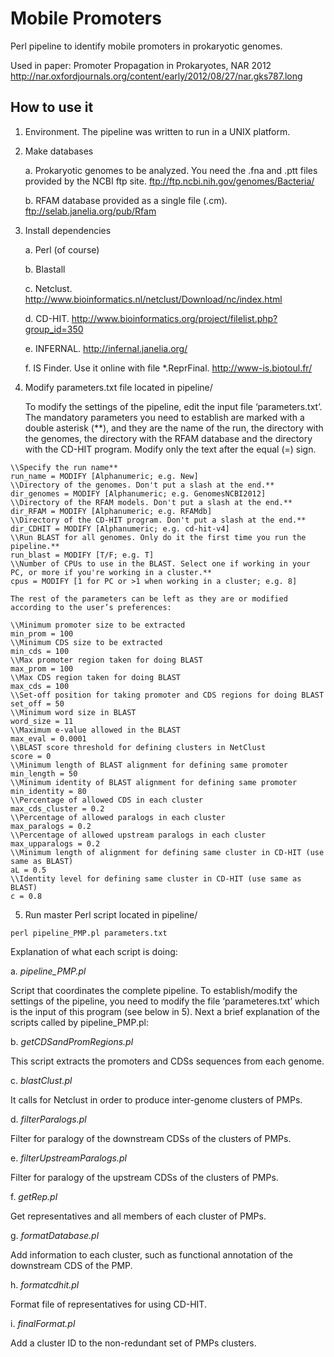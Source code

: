 # Mobile Promoters
Perl pipeline to identify mobile promoters in prokaryotic genomes. 

Used in paper: Promoter Propagation in Prokaryotes, NAR 2012 http://nar.oxfordjournals.org/content/early/2012/08/27/nar.gks787.long

## How to use it

1. Environment. The pipeline was written to run in a UNIX platform.

2. Make databases

	a. Prokaryotic genomes to be analyzed. You need the .fna and .ptt files provided by the NCBI ftp site. ftp://ftp.ncbi.nih.gov/genomes/Bacteria/
	
	b. RFAM database provided as a single file (.cm). ftp://selab.janelia.org/pub/Rfam

3. Install dependencies

	a. Perl (of course)

	b. Blastall

	c. Netclust. http://www.bioinformatics.nl/netclust/Download/nc/index.html
	
	d. CD-HIT. http://www.bioinformatics.org/project/filelist.php?group_id=350
	
	e. INFERNAL. http://infernal.janelia.org/
	
	f. IS Finder. Use it online with file *.ReprFinal. http://www-is.biotoul.fr/

4. Modify parameters.txt file located in pipeline/

	To modify the settings of the pipeline, edit the input file ‘parameters.txt’. The mandatory parameters you need to establish are marked with a double asterisk (**), and they are the name of the run, the directory with the genomes, the directory with the RFAM database and the directory with the CD-HIT program. Modify only the text after the equal (=) sign.

```
\\Specify the run name**
run_name = MODIFY [Alphanumeric; e.g. New]
\\Directory of the genomes. Don't put a slash at the end.**
dir_genomes = MODIFY [Alphanumeric; e.g. GenomesNCBI2012]
\\Directory of the RFAM models. Don't put a slash at the end.**
dir_RFAM = MODIFY [Alphanumeric; e.g. RFAMdb]
\\Directory of the CD-HIT program. Don't put a slash at the end.**
dir_CDHIT = MODIFY [Alphanumeric; e.g. cd-hit-v4]
\\Run BLAST for all genomes. Only do it the first time you run the pipeline.**
run_blast = MODIFY [T/F; e.g. T]
\\Number of CPUs to use in the BLAST. Select one if working in your PC, or more if you're working in a cluster.**
cpus = MODIFY [1 for PC or >1 when working in a cluster; e.g. 8]
```

	The rest of the parameters can be left as they are or modified according to the user’s preferences:


```
\\Minimum promoter size to be extracted
min_prom = 100
\\Minimum CDS size to be extracted
min_cds = 100
\\Max promoter region taken for doing BLAST
max_prom = 100
\\Max CDS region taken for doing BLAST
max_cds = 100
\\Set-off position for taking promoter and CDS regions for doing BLAST
set_off = 50
\\Minimum word size in BLAST
word_size = 11
\\Maximum e-value allowed in the BLAST
max_eval = 0.0001
\\BLAST score threshold for defining clusters in NetClust
score = 0
\\Minimum length of BLAST alignment for defining same promoter
min_length = 50
\\Minimum identity of BLAST alignment for defining same promoter
min_identity = 80
\\Percentage of allowed CDS in each cluster
max_cds_cluster = 0.2
\\Percentage of allowed paralogs in each cluster
max_paralogs = 0.2
\\Percentage of allowed upstream paralogs in each cluster
max_upparalogs = 0.2
\\Minimum length of alignment for defining same cluster in CD-HIT (use same as BLAST)
aL = 0.5
\\Identity level for defining same cluster in CD-HIT (use same as BLAST)
c = 0.8
```



5. Run master Perl script located in pipeline/

```
perl pipeline_PMP.pl parameters.txt
```

Explanation of what each script is doing:

a. _pipeline_PMP.pl_

Script that coordinates the complete pipeline. To establish/modify the settings of the pipeline, you need to modify the file ‘parameteres.txt’ which is the input of this program (see below in 5). Next a brief explanation of the scripts called by pipeline_PMP.pl:
	
b. _getCDSandPromRegions.pl_

This script extracts the promoters and CDSs sequences from each genome.
	
c. _blastClust.pl_	

It calls for Netclust in order to produce inter-genome clusters of PMPs.

d. _filterParalogs.pl_

Filter for paralogy of the downstream CDSs of the clusters of PMPs.
	
e. _filterUpstreamParalogs.pl_

Filter for paralogy of the upstream CDSs of the clusters of PMPs.
	
f. _getRep.pl_

Get representatives and all members of each cluster of PMPs.
	
g. _formatDatabase.pl_

Add information to each cluster, such as functional annotation of the downstream CDS of the PMP.
	
h. _formatcdhit.pl_

Format file of representatives for using CD-HIT.
	
i. _finalFormat.pl_

Add a cluster ID to the non-redundant set of PMPs clusters.
